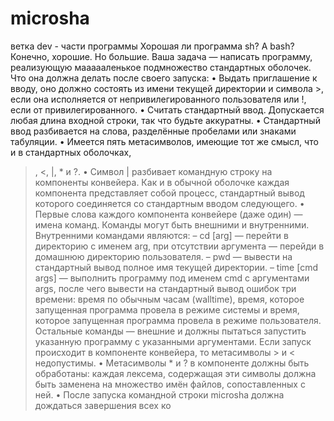 # microsha
ветка dev - части программы 
Хорошая ли программа sh? А bash? Конечно, хорошие. Но большие. Ваша задача — написать программу, реализующую маааааленькое подмножество стандартных оболочек. Что
она должна делать после своего запуска:
• Выдать приглашение к вводу, оно должно состоять из имени текущей директории и
символа >, если она исполняется от непривилегированного пользователя или !, если от
привилегированного.
• Считать стандартный ввод. Допускается любая длина входной строки, так что будьте
аккуратны.
• Стандартный ввод разбивается на слова, разделённые пробелами или знаками табуляции.
• Имеется пять метасимволов, имеющие тот же смысл, что и в стандартных оболочках,
>, <, |, * и ?.
• Символ | разбивает командную строку на компоненты конвейера. Как и в обычной
оболочке каждая компонента представляет собой процесс, стандартный вывод которого
соединяется со стандартным вводом следующего.
• Первые слова каждого компонента конвейере (даже один) — имена команд. Команды
могут быть внешними и внутренними. Внутренними командами являются:
– cd [arg] — перейти в директорию с именем arg, при отсутствии аргумента — перейди в домашнюю директорию пользователя.
– pwd — вывести на стандартный вывод полное имя текущей директории.
– time [cmd args] — выполнить программу под именем cmd с аргументами args,
после чего вывести на стандартный вывод ошибок три времени: время по обычным
часам (walltime), время, которое запущенная программа провела в режиме системы
и время, которое запущенная программа провела в режиме пользователя.
Остальные команды — внешние и должны пытаться запустить указанную программу
с указанными аргументами. Если запуск происходит в компоненте конвейера, то метасимволы > и < недопустимы.
• Метасимволы * и ? в компоненте должны быть обработаны: каждая лексема, содержащая эти символы должна быть заменена на множество имён файлов, сопоставленных с
ней.
• После запуска командной строки microsha должна дождаться завершения всех ко
